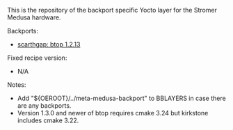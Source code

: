 This is the repository of the backport specific Yocto layer for the Stromer Medusa hardware.

Backports:
- [scarthgap: btop 1.2.13](https://github.com/openembedded/meta-openembedded/commit/ec6604203312a585b6dc51307936405734d87b24)

Fixed recipe version:
- N/A

Notes:
- Add "${OEROOT}/../meta-medusa-backport" to BBLAYERS in case there are any backports.
- Version 1.3.0 and newer of btop requires cmake 3.24 but kirkstone includes cmake 3.22.
